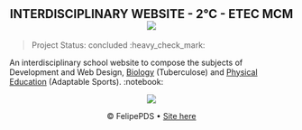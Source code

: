 # <h2 align="center">INTERDISCIPLINARY WEBSITE - 2°C - ETEC MCM <img src="https://github.com/FelipePDS/interdisciplinary-website.github.io/blob/main/assets/css/images/git-01.png"/></h2>

<p align="right"><blockquote>Project Status: concluded :heavy_check_mark:</blockquote></p>

<p>An interdisciplinary school website to compose the subjects of Development and Web Design, <a href="https://felipepds.github.io/the-redemption-plage.github.io/biologia/">Biology</a> (Tuberculose) and <a href="https://felipepds.github.io/the-redemption-plage.github.io/ed.fisica/">Physical Education</a> (Adaptable Sports). :notebook:</p>

<p align="center"><img src="https://github.com/FelipePDS/interdisciplinary-website.github.io/blob/main/assets/css/images/git-02.JPG"/></p>

<p align="center">&copy; FelipePDS &bull; <a href="https://felipepds.github.io/the-redemption-plage.github.io
">Site here</a></p>
